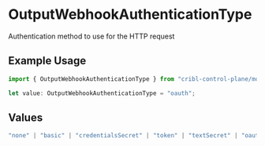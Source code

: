 # OutputWebhookAuthenticationType

Authentication method to use for the HTTP request

## Example Usage

```typescript
import { OutputWebhookAuthenticationType } from "cribl-control-plane/models";

let value: OutputWebhookAuthenticationType = "oauth";
```

## Values

```typescript
"none" | "basic" | "credentialsSecret" | "token" | "textSecret" | "oauth"
```